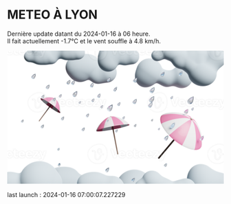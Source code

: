 # METEO À LYON

Dernière update datant du 2024-01-16 à 06 heure.  
Il fait actuellement -1.7°C et le vent souffle à 4.8 km/h.      

![](./.github/rain.png)

last launch : 2024-01-16 07:00:07.227229
